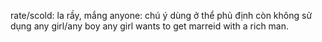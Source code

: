 rate/scold: la rầy, mắng
anyone: chú ý dùng ở thể phủ định
còn không sử dụng 
any girl/any boy
any girl wants to get marreid with a rich man.